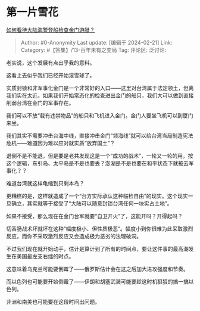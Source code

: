 # 第一片雪花
[如何看待大陆海警登船检查金门游艇？](https://www.zhihu.com/question/644958033/answer/3404065792)

> Author: #0-Anonymity
> Last update: [编辑于 2024-02-21]
> Link:
> Category: #【答集】/13-百年未有之变局
> Tag:
> 评论区:
> 泛讨论:

老实说，这个发展有点出乎我的意料。

这看上去似乎我们已经开始滚雪球了。

实质封锁和非军事化金门是一个非常好的入口——这里对台湾属于法定领土，但离我们实在太近。如果我们开始常态化的检查进出金门的船只，我们大可以做到直接削弱台湾在金门的军事存在。

我们可以不放“载有违禁物品”的船只和飞机进入金门。金门人要坐飞机可以到厦门来坐。

我们其实不需要冲击台海中线，直接冲击金门“领海线”就可以给台湾当局制造宪法危机——难道因为难以应对就实质“放弃国土”？

退倒不是不能退，但是要是老共发现这是一个“成功的战术”，一轮又一轮的用，按这个逻辑，东引岛、太平岛是不是也要丢？澎湖是不是也要在和平状态下就被去军事化？？

难道台湾就这样龟缩到只剩本岛？

更糟糕的是，这样就造成了一个“台方实际承认这种临检自由”的现实。这个现实一旦确立，其实就等于接受了“大陆可以随意封锁台湾任何一块实占土地”。

如果不接受，那么现在在金门台军就要“自卫开火”了，这能开吗？开得起吗？

切香肠战术坏就坏在这种“幅度极小、但性质极恶”。幅度小到你很难为此采取激烈反应，而你不采取激烈反应又会造成极为恶劣的法理破洞。

不过我们现在就开始动手，估计是算计到了所有的时间点，要让这件事的最高潮发生在美国最左支右绌的时点。

这意味着乌克兰可能要倒霉了——俄罗斯估计会在这之后加大进攻强度和节奏。

而以色列也可能要开始倒霉了——伊朗和胡塞武装可能要趁这时机狠狠的搞一搞以色列。

非洲和南美也可能要在这段时间出问题。
